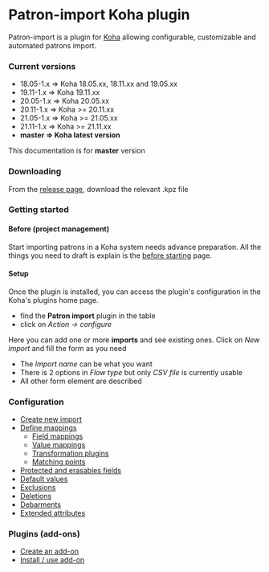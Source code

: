 # Patron-import Koha plugin

Patron-import is a plugin for [Koha](https://koha-community.org/) allowing configurable, customizable and automated patrons import.

### Current versions
- 18.05-1.x => Koha 18.05.xx, 18.11.xx and 19.05.xx
- 19.11-1.x => Koha 19.11.xx
- 20.05-1.x => Koha 20.05.xx
- 20.11-1.x => Koha >= 20.11.xx
- 21.05-1.x => Koha >= 21.05.xx
- 21.11-1.x => Koha >= 21.11.xx
- **master => Koha latest version**

This documentation is for **master** version

### Downloading
From the [release page](https://github.com/biblibre/koha-plugin-patron-import/releases), download the relevant .kpz file

### Getting started 

#### Before (project management)

Start importing patrons in a Koha system needs advance preparation.
All the things you need to draft is explain is the [before starting](before-starting.md) page.

#### Setup

Once the plugin is installed, you can access the plugin's configuration in the Koha's plugins home page.
- find the **Patron import** plugin in the table
- click on *Action -> configure*

Here you can add one or more **imports** and see existing ones.
Click on *New import* and fill the form as you need
- The *Import name* can be what you want
- There is 2 options in *Flow type* but only *CSV file* is currently usable
- All other form element are described

### Configuration
- [Create new import](import.md)
- [Define mappings](mappings.md)
    - [Field mappings](field-mappings.md)
    - [Value mappings](value-mappings.md)
    - [Transformation plugins](transformation-plugins.md)
    - [Matching points](matching-point.md)
- [Protected and erasables fields](protected-erasable.md)
- [Default values](default-values.md)
- [Exclusions](exclusions.md)
- [Deletions](deletions.md)
- [Debarments](debarments.md)
- [Extended attributes](extended-attributes.md)

### Plugins (add-ons)
- [Create an add-on](create-add-on.md)
- [Install / use add-on](install-add-on.md)
